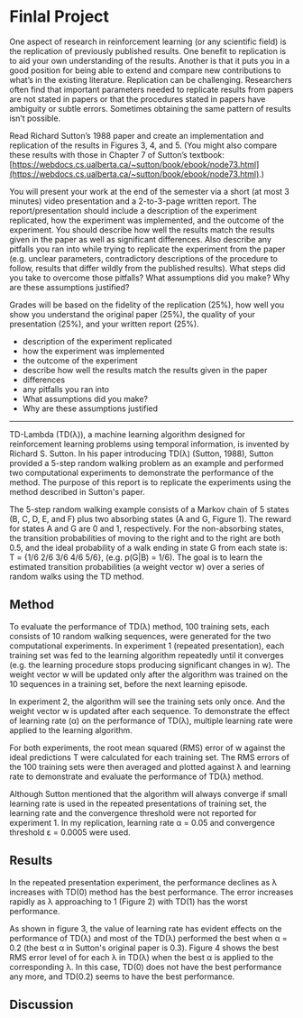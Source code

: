 # Finlal Project

One aspect of research in reinforcement learning (or any scientific field) is the replication of previously published results. One benefit to replication is to aid your own understanding of the results. Another is that it puts you in a good position for being able to extend and compare new contributions to what’s in the existing literature. Replication can be challenging. Researchers often find that important parameters needed to replicate results from papers are not stated in papers or that the procedures stated in papers have ambiguity or subtle errors. Sometimes obtaining the same pattern of results isn’t possible.

Read Richard Sutton’s 1988 paper and create an implementation and replication of the results in Figures 3, 4, and 5. (You might also compare these results with those in Chapter 7 of Sutton’s textbook: [https://webdocs.cs.ualberta.ca/~sutton/book/ebook/node73.html](https://webdocs.cs.ualberta.ca/~sutton/book/ebook/node73.html).)

You will present your work at the end of the semester via a short (at most 3 minutes) video presentation and a 2-to-3-page written report. The report/presentation should include a description of the experiment replicated, how the experiment was implemented, and the outcome of the experiment. You should describe how well the results match the results given in the paper as well as significant differences. Also describe any pitfalls you ran into while trying to replicate the experiment from the paper (e.g. unclear parameters, contradictory descriptions of the procedure to follow, results that differ wildly from the published results). What steps did you take to overcome those pitfalls? What assumptions did you make? Why are these assumptions justified?

Grades will be based on the fidelity of the replication (25%), how well you show you understand the original paper (25%), the quality of your presentation (25%), and your written report (25%).

* description of the experiment replicated
* how the experiment was implemented
* the outcome of the experiment
*  describe how well the results match the results given in the paper
*  differences
*  any pitfalls you ran into 
*  What assumptions did you make? 
*  Why are these assumptions justified


----
TD-Lambda (TD(λ)), a machine learning algorithm designed for reinforcement learning problems using temporal information, is invented by Richard S. Sutton. In his paper introducing TD(λ) (Sutton, 1988), Sutton provided a 5-step random walking problem as an example and performed two computational experiments to demonstrate the performance of the method. The purpose of this report is to replicate the experiments using the method described in Sutton's paper.

The 5-step random walking example consists of a Markov chain of 5 states (B, C, D, E, and F) plus two absorbing states (A and G, Figure 1). The reward for states A and G are 0 and 1, respectively. For the non-absorbing states, the transition probabilities of moving to the right and to the right are both 0.5, and the ideal probability of a walk ending in state G from each state is:	T = {1/6 2/6 3/6 4/6 5/6}, (e.g. p(G|B) = 1/6). The goal is to learn the estimated transition probabilities (a weight vector w) over a series of random walks using the TD method. 

## Method

To evaluate the performance of TD(λ) method, 100 training sets, each consists of 10 random walking sequences, were generated for the two computational experiments. In experiment 1 (repeated presentation), each training set was fed to the learning algorithm repeatedly until it converges (e.g. the learning procedure stops producing significant changes in w). The weight vector w will be updated only after the algorithm was trained on the 10 sequences in a training set, before the next learning episode. 

In experiment 2, the algorithm will see the training sets only once. And the weight vector w is updated after each sequence. To demonstrate the effect of learning rate (α) on the performance of TD(λ), multiple learning rate were applied to the learning algorithm.

For both experiments, the root mean squared (RMS) error of w against the ideal predictions T were calculated for each training set. The RMS errors of the 100 training sets were then averaged and plotted against λ and learning rate to demonstrate and evaluate the performance of TD(λ) method.

Although Sutton mentioned that the algorithm will always converge if small learning rate is used in the repeated presentations of training set, the learning rate and  the convergence threshold were not reported for experiment 1. In my replication, learning rate α = 0.05 and convergence threshold ε = 0.0005 were used.

## Results

In the repeated presentation experiment,  the performance declines as λ increases with TD(0) method has the best performance. The error increases rapidly as λ approaching to 1 (Figure 2) with TD(1) has the worst performance.

As shown in figure 3, the value of learning rate has evident effects on the performance of TD(λ) and most of the TD(λ) performed the best when α = 0.2 (the best α in Sutton's original paper is 0.3). Figure 4 shows the best RMS error level of for each λ in TD(λ) when the best α is applied to the corresponding λ. In this case, TD(0) does not have the best performance any more, and TD(0.2) seems to have the best performance.

## Discussion


